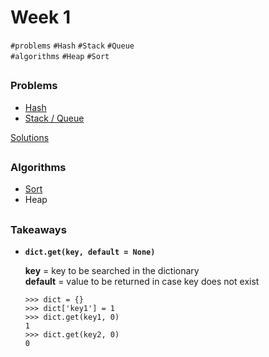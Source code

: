 # Week 1
`#problems` `#Hash` `#Stack` `#Queue`\
`#algorithms` `#Heap` `#Sort`

##

### Problems
- [Hash](https://programmers.co.kr/learn/courses/30/parts/12077])
- [Stack / Queue](https://programmers.co.kr/learn/courses/30/parts/12081)


[Solutions](./week01)

##

### Algorithms
- [Sort](./sort)
- Heap

##

### Takeaways
- <code>**dict.get(key, default = None)**</code>


  **key** = key to be searched in the dictionary\
  **default** = value to be returned in case key does not exist
  
  ```
  >>> dict = {}
  >>> dict['key1'] = 1
  >>> dict.get(key1, 0)
  1
  >>> dict.get(key2, 0)
  0
  ```
